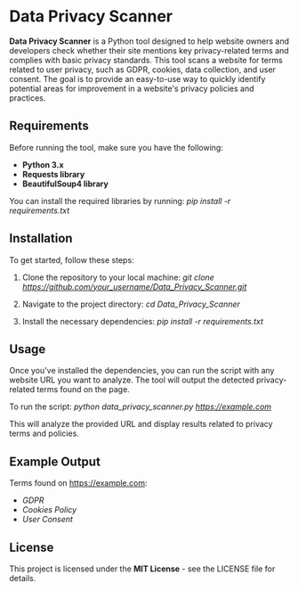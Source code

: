 # **Data Privacy Scanner**
**Data Privacy Scanner** is a Python tool designed to help website owners and developers check whether their site mentions key privacy-related terms and complies with basic privacy standards. This tool scans a website for terms related to user privacy, such as GDPR, cookies, data collection, and user consent. The goal is to provide an easy-to-use way to quickly identify potential areas for improvement in a website's privacy policies and practices.

## **Requirements**
Before running the tool, make sure you have the following:

- **Python 3.x**
- **Requests library**
- **BeautifulSoup4 library**

You can install the required libraries by running:
*pip install -r requirements.txt*

## **Installation**
To get started, follow these steps:

1. Clone the repository to your local machine:
*git clone https://github.com/your_username/Data_Privacy_Scanner.git*

2. Navigate to the project directory:
   *cd Data_Privacy_Scanner*

3. Install the necessary dependencies:
   *pip install -r requirements.txt*

## **Usage**
Once you've installed the dependencies, you can run the script with any website URL you want to analyze. The tool will output the detected privacy-related terms found on the page.

To run the script:
*python data_privacy_scanner.py https://example.com*

This will analyze the provided URL and display results related to privacy terms and policies.

## **Example Output**
Terms found on https://example.com:
- *GDPR*
- *Cookies Policy*
- *User Consent*

## **License**
This project is licensed under the **MIT License** - see the LICENSE file for details.



